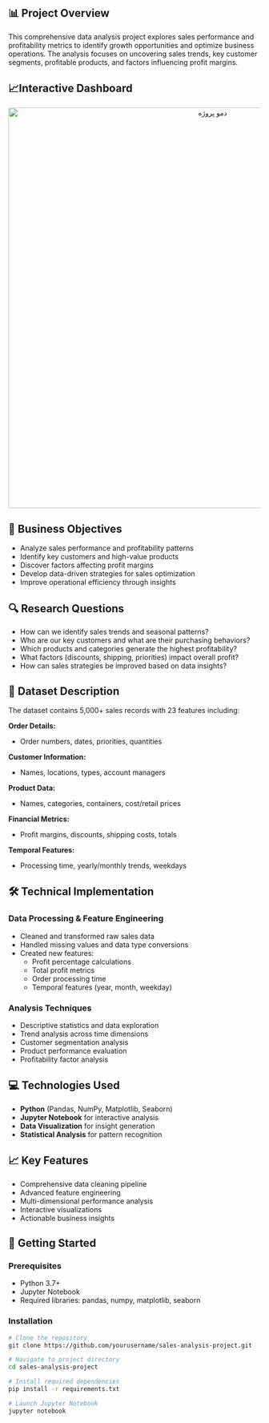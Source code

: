 ## 📊 Project Overview
This comprehensive data analysis project explores sales performance and profitability metrics to identify growth opportunities and optimize business operations. The analysis focuses on uncovering sales trends, key customer segments, profitable products, and factors influencing profit margins.


## 📈Interactive Dashboard
<p align="center">
  <img src="https://github.com/sobidian/Sales-Data-Analysis/raw/main/real%20test.gif" alt="دمو پروژه" width="800">
</p>

## 🎯 Business Objectives
- Analyze sales performance and profitability patterns
- Identify key customers and high-value products
- Discover factors affecting profit margins
- Develop data-driven strategies for sales optimization
- Improve operational efficiency through insights

## 🔍 Research Questions
- How can we identify sales trends and seasonal patterns?
- Who are our key customers and what are their purchasing behaviors?
- Which products and categories generate the highest profitability?
- What factors (discounts, shipping, priorities) impact overall profit?
- How can sales strategies be improved based on data insights?

## 📁 Dataset Description
The dataset contains 5,000+ sales records with 23 features including:

**Order Details:**
- Order numbers, dates, priorities, quantities

**Customer Information:**
- Names, locations, types, account managers

**Product Data:**
- Names, categories, containers, cost/retail prices

**Financial Metrics:**
- Profit margins, discounts, shipping costs, totals

**Temporal Features:**
- Processing time, yearly/monthly trends, weekdays

## 🛠 Technical Implementation

### Data Processing & Feature Engineering
- Cleaned and transformed raw sales data
- Handled missing values and data type conversions
- Created new features:
  - Profit percentage calculations
  - Total profit metrics
  - Order processing time
  - Temporal features (year, month, weekday)

### Analysis Techniques
- Descriptive statistics and data exploration
- Trend analysis across time dimensions
- Customer segmentation analysis
- Product performance evaluation
- Profitability factor analysis

## 💻 Technologies Used
- **Python** (Pandas, NumPy, Matplotlib, Seaborn)
- **Jupyter Notebook** for interactive analysis
- **Data Visualization** for insight generation
- **Statistical Analysis** for pattern recognition

## 📈 Key Features
- Comprehensive data cleaning pipeline
- Advanced feature engineering
- Multi-dimensional performance analysis
- Interactive visualizations
- Actionable business insights

## 🚀 Getting Started

### Prerequisites
- Python 3.7+
- Jupyter Notebook
- Required libraries: pandas, numpy, matplotlib, seaborn

### Installation
```bash
# Clone the repository
git clone https://github.com/yourusername/sales-analysis-project.git

# Navigate to project directory
cd sales-analysis-project

# Install required dependencies
pip install -r requirements.txt

# Launch Jupyter Notebook
jupyter notebook
